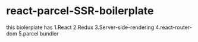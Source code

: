 # react-parcel-SSR-boilerplate

this biolerplate has 
 1.React
 2.Redux
 3.Server-side-rendering
 4.react-router-dom
 5.parcel bundler
